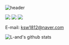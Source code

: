 ![header](https://capsule-render.vercel.app/api?type=waving&color=a5ea89&height=300&section=header&text=Land's%20Github&fontSize=90&fontColor=ffff)

<img src="https://img.shields.io/badge/Python-3766AB?style=flat-square&logo=Python&logoColor=white"/></a>
<img src="https://img.shields.io/badge/Java-3766AB?style=flat-square&logo=Java&logoColor=white"/></a>
<img src="https://img.shields.io/badge/C-3766AB?style=flat-square&logo=C&logoColor=white"/></a>

E-mail: ksw1812@naver.com

![L-and's github stats](https://github-readme-stats.vercel.app/api?username=L-and&show_icons=true)
